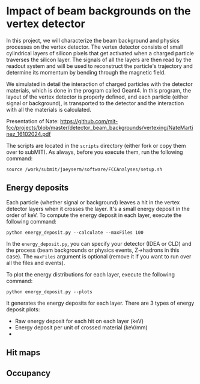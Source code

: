 # Impact of beam backgrounds on the vertex detector

In this project, we will characterize the beam background and physics processes on the vertex detector. The vertex detector consists of small cylindrical layers of silicon pixels that get activated when a charged particle traverses the silicon layer. The signals of all the layers are then read by the readout system and will be used to reconstruct the particle's trajectory and determine its momentum by bending through the magnetic field.


We simulated in detail the interaction of charged particles with the detector materials, which is done in the program called Geant4. In this program, the layout of the vertex detector is properly defined, and each particle (either signal or background), is transported to the detector and the interaction with all the materials is calculated.

Presentation of Nate: https://github.com/mit-fcc/projects/blob/master/detector_beam_backgrounds/vertexing/NateMartinez_16102024.pdf

The scripts are located in the ```scripts``` directory (either fork or copy them over to subMIT). As always, before you execute them, run the following command:

```
source /work/submit/jaeyserm/software/FCCAnalyses/setup.sh
```


## Energy deposits

Each particle (whether signal or background) leaves a hit in the vertex detector layers when it crosses the layer. It's a small energy deposit in the order of keV. To compute the energy deposit in each layer, execute the following command:

```
python energy_deposit.py --calculate --maxFiles 100
```

In the ```energy_deposit.py```, you can specify your detector (IDEA or CLD) and the process (beam backgrounds or physics events, Z->hadrons in this case). The ```maxFiles``` argument is optional (remove it if you want to run over all the files and events). 


To plot the energy distributions for each layer, execute the following command:

```
python energy_deposit.py --plots
```

It generates the energy deposits for each layer. There are 3 types of energy deposit plots:

- Raw energy deposit for each hit on each layer (keV)
- Energy deposit per unit of crossed material (keV/mm)
- 


## Hit maps


## Occupancy
